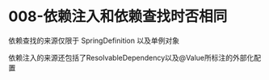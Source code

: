 # 008-依赖注入和依赖查找时否相同

依赖查找的来源仅限于 SpringDefinition 以及单例对象

依赖注入的来源还包括了ResolvableDependency以及@Value所标注的外部化配置